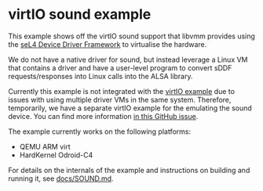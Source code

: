 # virtIO sound example

This example shows off the virtIO sound support that libvmm provides using the
[seL4 Device Driver Framework](https://github.com/au-ts/sddf) to virtualise
the hardware.

We do not have a native driver for sound, but instead leverage a Linux VM that
contains a driver and have a user-level program to convert sDDF requests/responses
into Linux calls into the ALSA library.

Currently this example is not integrated with the [virtIO example](../virtio)
due to issues with using multiple driver VMs in the same system. Therefore, temporarily,
we have a separate virtIO example for the emulating the sound device. You can find more
information [in this GitHub issue](https://github.com/au-ts/libvmm/issues/60).

The example currently works on the following platforms:
* QEMU ARM virt
* HardKernel Odroid-C4

For details on the internals of the example and instructions on building and running it,
see [docs/SOUND.md](docs/SOUND.md).
